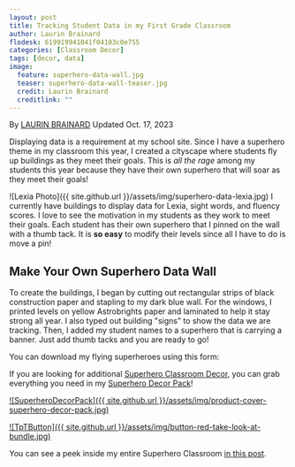 ```yaml
---
layout: post
title: Tracking Student Data in my First Grade Classroom
author: Laurin Brainard
flodesk: 619919941041f04103c0e755
categories: [Classroom Decor]
tags: [decor, data]
image:
  feature: superhero-data-wall.jpg
  teaser: superhero-data-wall-teaser.jpg
  credit: Laurin Brainard
  creditlink: ""
--- 
```

By [LAURIN BRAINARD](https://theprimarybrain.com/menu/about/) Updated Oct. 17, 2023

Displaying data is a requirement at my school site. Since I have a superhero theme in my classroom this year, I created a cityscape where students fly up buildings as they meet their goals. This is _all the rage_ among my students this year because they have their own superhero that will soar as they meet their goals!

![Lexia Photo]({{ site.github.url }}/assets/img/superhero-data-lexia.jpg)
I currently have buildings to display data for Lexia, sight words, and fluency scores. I love to see the motivation in my students as they work to meet their goals. Each student has their own superhero that I pinned on the wall with a thumb tack. It is **so easy** to modify their levels since all I have to do is move a pin!  

## Make Your Own Superhero Data Wall
To create the buildings, I began by cutting out rectangular strips of black construction paper and stapling to my dark blue wall. For the windows, I printed levels on yellow Astrobrights paper and laminated to help it stay strong all year. I also typed out building "signs" to show the data we are tracking. Then, I added my student names to a superhero that is carrying a banner. Just add thumb tacks and you are ready to go! 

You can download my flying superheroes using this form:

<div id="fd-form-619919941041f04103c0e755"></div>
<script>
  window.fd('form', {
    formId: '619919941041f04103c0e755',
    containerEl: '#fd-form-619919941041f04103c0e755'
  });
</script>

If you are looking for additional [Superhero Classroom Decor](https://www.teacherspayteachers.com/Product/Superhero-Themed-Classroom-Decor-Pack-BUNDLE-3255953?utm_source=PB%20Blog&utm_campaign=Superhero%20Decor%20Bundle), you can grab everything you need in my [Superhero Decor Pack](https://www.teacherspayteachers.com/Product/Superhero-Themed-Classroom-Decor-Pack-BUNDLE-3255953?utm_source=PB%20Blog&utm_campaign=Superhero%20Decor%20Bundle)!

[![SuperheroDecorPack]({{ site.github.url }}/assets/img/product-cover-superhero-decor-pack.jpg)](https://www.teacherspayteachers.com/Product/Superhero-Themed-Classroom-Decor-Pack-BUNDLE-3255953?utm_source=PB%20Blog&utm_campaign=Superhero%20Decor%20Bundle)

[![TpTButton]({{ site.github.url }}/assets/img/button-red-take-look-at-bundle.jpg)](https://www.teacherspayteachers.com/Product/Superhero-Themed-Classroom-Decor-Pack-BUNDLE-3255953?utm_source=PB%20Blog&utm_campaign=Superhero%20Decor%20Bundle)

You can see a peek inside my entire Superhero Classroom [in this post](https://theprimarybrain.com/classroom%20decor/2017/10/07/My-Superhero-Themed-First-Grade-Classroom/).